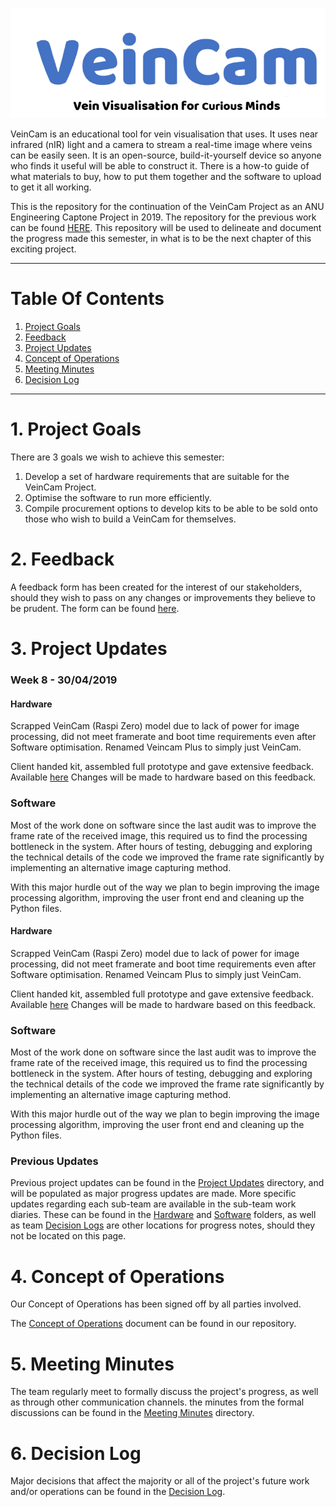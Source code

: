 
![VeinCam](https://github.com/chrisbodger/veincam2019/blob/master/Administration/images/veincam1.png)

VeinCam is an educational tool for vein visualisation that uses. It uses near infrared (nIR) light and a camera to stream a real-time image where veins can be easily seen. It is an open-source, build-it-yourself device so anyone who finds it useful will be able to construct it. There is a how-to guide of what materials to buy, how to put them together and the software to upload to get it all working.

This is the repository for the continuation of the VeinCam Project as an ANU Engineering Captone Project in 2019. The repository for the previous work can be found [HERE](https://www.github.com/chrisbodger/veincam). This repository will be used to delineate and document the progress made this semester, in what is to be the next chapter of this exciting project. 

---
# Table Of Contents
1. [Project Goals](#1-project-goals)
2. [Feedback](#2-feedback)
3. [Project Updates](#3-project-updates)
4. [Concept of Operations](#4-concept-of-operations)
5. [Meeting Minutes](#5-meeting-minutes)
6. [Decision Log](#6-decision-log)


---
# 1. Project Goals
There are 3 goals we wish to achieve this semester:

1. Develop a set of hardware requirements that are suitable for the VeinCam Project.
2. Optimise the software to run more efficiently.
3. Compile procurement options to develop kits to be able to be sold onto those who wish to build a VeinCam for themselves.

# 2. Feedback
A feedback form has been created for the interest of our stakeholders, should they wish to pass on any changes or improvements they believe to be prudent. The form can be found [here](https://goo.gl/forms/8cw5eWdaOY5C1jBo1).

# 3. Project Updates
### Week 8 - 30/04/2019
#### Hardware
Scrapped VeinCam (Raspi Zero) model due to lack of power for image processing, did not meet framerate and boot time requirements even after Software optimisation. Renamed Veincam Plus to simply just VeinCam.

Client handed kit, assembled full prototype and gave extensive feedback. Available [here](/Administration/Communications/client-feedback-20190428.md) Changes will be made to hardware based on this feedback.

### Software

Most of the work done on software since the last audit was to improve the frame rate of the received image, this required us to find the processing bottleneck in the system. After hours of testing, debugging and exploring the technical details of the code we improved the frame rate significantly by implementing an alternative image capturing method.

With this major hurdle out of the way we plan to begin improving the image processing algorithm, improving the user front end and cleaning up the Python files.

#### Hardware
Scrapped VeinCam (Raspi Zero) model due to lack of power for image processing, did not meet framerate and boot time requirements even after Software optimisation. Renamed Veincam Plus to simply just VeinCam.

Client handed kit, assembled full prototype and gave extensive feedback. Available [here](/Administration/Communications/client-feedback-20190428.md) Changes will be made to hardware based on this feedback.

### Software

Most of the work done on software since the last audit was to improve the frame rate of the received image, this required us to find the processing bottleneck in the system. After hours of testing, debugging and exploring the technical details of the code we improved the frame rate significantly by implementing an alternative image capturing method.

With this major hurdle out of the way we plan to begin improving the image processing algorithm, improving the user front end and cleaning up the Python files.

### Previous Updates
Previous project updates can be found in the [Project Updates](Administration/Project/Updates) directory, and will be populated as major progress updates are made. More specific updates regarding each sub-team are available in the sub-team work diaries. These can be found in the [Hardware](/Hardware/HardwareDiary.md) and [Software](/Software/SoftwareDiary.md) folders, as well as team [Decision Logs](/Administration/Project/Decision-Log.md) are other locations for progress notes, should they not be located on this page.

# 4. Concept of Operations
Our Concept of Operations has been signed off by all parties involved. 

The [Concept of Operations](Administration/Project/CONOPS.md) document can be found in our repository.

# 5. Meeting Minutes
The team regularly meet to formally discuss the project's progress, as well as through other communication channels. the minutes from the formal discussions can be found in the [Meeting Minutes](Administration/meeting-minutes/) directory.

# 6. Decision Log
Major decisions that affect the majority or all of the project's future work and/or operations can be found in the [Decision Log](Administration/Project/Decision-Log.md/). 

